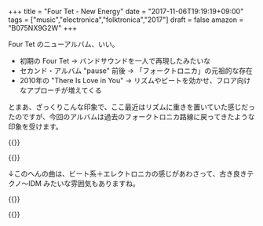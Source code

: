 +++
title = "Four Tet - New Energy"
date = "2017-11-06T19:19:19+09:00"
tags = ["music","electronica","folktronica","2017"]
draft = false
amazon = "B075NX9G2W"
+++

Four Tet のニューアルバム、いい。

- 初期の Four Tet → バンドサウンドを一人で再現したみたいな
- セカンド・アルバム "pause" 前後 → 「フォークトロニカ」の元祖的な存在
- 2010年の "There Is Love in You" → リズムやビートを効かせ、フロア向けなアプローチが増えてくる

とまあ、ざっくりこんな印象で、ここ最近はリズムに重きを置いていた感じだったのですが、今回のアルバムは過去のフォークトロニカ路線に戻ってきたような印象を受けます。

{{<youtube src="7pH5dCoy1Hg" title="Four Tet - Two Thousand And Seventeen">}}

{{<youtube src="cBBE8qPT8kw" title="Four Tet - Daughter">}}

↓このへんの曲は、ビート系＋エレクトロニカの感じがあわさって、古き良きテクノ〜IDM
 みたいな雰囲気もありますね。

{{<youtube src="GDhCi7o7m4Y" title="Four Tet - You Are Loved">}}

{{<amazon asin="B075NX9G2W" title="Four Tet - New Energy" >}}
